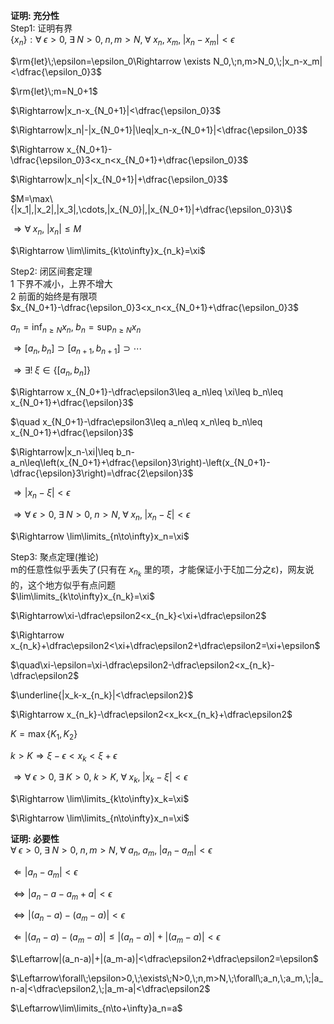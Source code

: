 **证明: 充分性**  
Step1: 证明有界  
$\{x_n\}: \forall\;\epsilon>0,\;\exists\;N>0,\;n,m>N,\;\forall\;x_n,\;x_m,\;|x_n-x_m|<\epsilon$  
  
$\rm{let}\;\epsilon=\epsilon_0\Rightarrow \exists N_0,\;n,m>N_0,\;|x_n-x_m|<\dfrac{\epsilon_0}3$  
  
$\rm{let}\;m=N_0+1$  
  
$\Rightarrow|x_n-x_{N_0+1}|<\dfrac{\epsilon_0}3$  
  
$\Rightarrow|x_n|-|x_{N_0+1}|\leq|x_n-x_{N_0+1}|<\dfrac{\epsilon_0}3$  
  
$\Rightarrow x_{N_0+1}-\dfrac{\epsilon_0}3<x_n<x_{N_0+1}+\dfrac{\epsilon_0}3$  
  
$\Rightarrow|x_n|<|x_{N_0+1}|+\dfrac{\epsilon_0}3$  
  
$M=\max\{|x_1|,|x_2|,|x_3|,\cdots,|x_{N_0}|,|x_{N_0+1}|+\dfrac{\epsilon_0}3\}$  
  
$\Rightarrow\forall\;x_n,\;|x_n|\leq M$  
  
$\Rightarrow \lim\limits_{k\to\infty}x_{n_k}=\xi$  
  
Step2: 闭区间套定理  
1 下界不减小，上界不增大  
2 前面的始终是有限项  
$x_{N_0+1}-\dfrac{\epsilon_0}3<x_n<x_{N_0+1}+\dfrac{\epsilon_0}3$  
  
$a_n=\inf_{n\geq N}x_n,\;b_n=\sup_{n\geq N}x_n$  
  
$\Rightarrow[a_n,b_n]\supset[a_{n+1},b_{n+1}]\supset\cdots$  
  
$\Rightarrow \exists!\;\xi\in\{[a_n,b_n]\}$  
  
$\Rightarrow x_{N_0+1}-\dfrac\epsilon3\leq a_n\leq \xi\leq b_n\leq x_{N_0+1}+\dfrac{\epsilon}3$  
  
$\quad x_{N_0+1}-\dfrac\epsilon3\leq a_n\leq x_n\leq b_n\leq x_{N_0+1}+\dfrac{\epsilon}3$  
  
$\Rightarrow|x_n-\xi|\leq b_n-a_n\leq\left(x_{N_0+1}+\dfrac{\epsilon}3\right)-\left(x_{N_0+1}-\dfrac{\epsilon}3\right)=\dfrac{2\epsilon}3$  
  
$\Rightarrow|x_n-\xi|<\epsilon$  
  
$\Rightarrow\forall\;\epsilon>0,\;\exists\;N>0,\;n>N,\;\forall\;x_n,\;|x_n-\xi|<\epsilon$  
  
$\Rightarrow \lim\limits_{n\to\infty}x_n=\xi$  
  
Step3: 聚点定理(推论)  
m的任意性似乎丢失了(只有在 $x_{n_k}$ 里的项，才能保证小于ξ加二分之ε)，网友说的，这个地方似乎有点问题  
$\lim\limits_{k\to\infty}x_{n_k}=\xi$  
  
$\Rightarrow\xi-\dfrac\epsilon2<x_{n_k}<\xi+\dfrac\epsilon2$  
  
$\Rightarrow x_{n_k}+\dfrac\epsilon2<\xi+\dfrac\epsilon2+\dfrac\epsilon2=\xi+\epsilon$  
  
$\quad\xi-\epsilon=\xi-\dfrac\epsilon2-\dfrac\epsilon2<x_{n_k}-\dfrac\epsilon2$  
  
$\underline{|x_k-x_{n_k}|<\dfrac\epsilon2}$  
  
$\Rightarrow x_{n_k}-\dfrac\epsilon2<x_k<x_{n_k}+\dfrac\epsilon2$  
  
$K=\max\{K_1,K_2\}$  
  
$k>K\Rightarrow \xi-\epsilon<x_k<\xi+\epsilon$  
  
$\Rightarrow\forall\;\epsilon>0,\;\exists\;K>0,\;k>K,\;\forall\;x_k,\;|x_k-\xi|<\epsilon$  
  
$\Rightarrow \lim\limits_{k\to\infty}x_k=\xi$  
  
$\Rightarrow \lim\limits_{n\to\infty}x_n=\xi$  
  
**证明: 必要性**  
$\forall\;\epsilon>0,\;\exists\;N>0,\;n,m>N,\;\forall\;a_n,\;a_m,\;|a_n-a_m|<\epsilon$  
  
$\Leftarrow|a_n-a_m|<\epsilon$  
  
$\iff |a_n-a-a_m+a|<\epsilon$  
  
$\iff |(a_n-a)-(a_m-a)|<\epsilon$  
  
$\Leftarrow |(a_n-a)-(a_m-a)|\leq|(a_n-a)|+|(a_m-a)|<\epsilon$  
  
$\Leftarrow|(a_n-a)|+|(a_m-a)|<\dfrac\epsilon2+\dfrac\epsilon2=\epsilon$  
  
$\Leftarrow\forall\;\epsilon>0,\;\exists\;N>0,\;n,m>N,\;\forall\;a_n,\;a_m,\;|a_n-a|<\dfrac\epsilon2,\;|a_m-a|<\dfrac\epsilon2$  
  
$\Leftarrow\lim\limits_{n\to+\infty}a_n=a$  
